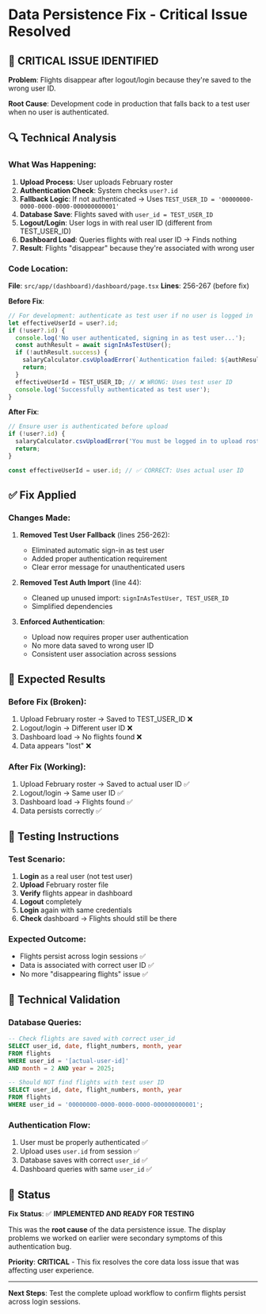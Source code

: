 # Data Persistence Fix - Critical Issue Resolved

## 🚨 **CRITICAL ISSUE IDENTIFIED**

**Problem**: Flights disappear after logout/login because they're saved to the wrong user ID.

**Root Cause**: Development code in production that falls back to a test user when no user is authenticated.

## 🔍 **Technical Analysis**

### What Was Happening:

1. **Upload Process**: User uploads February roster
2. **Authentication Check**: System checks `user?.id` 
3. **Fallback Logic**: If not authenticated → Uses `TEST_USER_ID = '00000000-0000-0000-0000-000000000001'`
4. **Database Save**: Flights saved with `user_id = TEST_USER_ID`
5. **Logout/Login**: User logs in with real user ID (different from TEST_USER_ID)
6. **Dashboard Load**: Queries flights with real user ID → Finds nothing
7. **Result**: Flights "disappear" because they're associated with wrong user

### Code Location:
**File**: `src/app/(dashboard)/dashboard/page.tsx`
**Lines**: 256-267 (before fix)

**Before Fix**:
```typescript
// For development: authenticate as test user if no user is logged in
let effectiveUserId = user?.id;
if (!user?.id) {
  console.log('No user authenticated, signing in as test user...');
  const authResult = await signInAsTestUser();
  if (!authResult.success) {
    salaryCalculator.csvUploadError(`Authentication failed: ${authResult.error}`);
    return;
  }
  effectiveUserId = TEST_USER_ID; // ❌ WRONG: Uses test user ID
  console.log('Successfully authenticated as test user');
}
```

**After Fix**:
```typescript
// Ensure user is authenticated before upload
if (!user?.id) {
  salaryCalculator.csvUploadError('You must be logged in to upload roster files. Please sign in and try again.');
  return;
}

const effectiveUserId = user.id; // ✅ CORRECT: Uses actual user ID
```

## ✅ **Fix Applied**

### Changes Made:

1. **Removed Test User Fallback** (lines 256-262):
   - Eliminated automatic sign-in as test user
   - Added proper authentication requirement
   - Clear error message for unauthenticated users

2. **Removed Test Auth Import** (line 44):
   - Cleaned up unused import: `signInAsTestUser, TEST_USER_ID`
   - Simplified dependencies

3. **Enforced Authentication**:
   - Upload now requires proper user authentication
   - No more data saved to wrong user ID
   - Consistent user association across sessions

## 🎯 **Expected Results**

### Before Fix (Broken):
1. Upload February roster → Saved to TEST_USER_ID ❌
2. Logout/login → Different user ID ❌
3. Dashboard load → No flights found ❌
4. Data appears "lost" ❌

### After Fix (Working):
1. Upload February roster → Saved to actual user ID ✅
2. Logout/login → Same user ID ✅
3. Dashboard load → Flights found ✅
4. Data persists correctly ✅

## 🧪 **Testing Instructions**

### Test Scenario:
1. **Login** as a real user (not test user)
2. **Upload** February roster file
3. **Verify** flights appear in dashboard
4. **Logout** completely
5. **Login** again with same credentials
6. **Check** dashboard → Flights should still be there

### Expected Outcome:
- Flights persist across login sessions ✅
- Data is associated with correct user ID ✅
- No more "disappearing flights" issue ✅

## 🔧 **Technical Validation**

### Database Queries:
```sql
-- Check flights are saved with correct user_id
SELECT user_id, date, flight_numbers, month, year 
FROM flights 
WHERE user_id = '[actual-user-id]' 
AND month = 2 AND year = 2025;

-- Should NOT find flights with test user ID
SELECT user_id, date, flight_numbers, month, year 
FROM flights 
WHERE user_id = '00000000-0000-0000-0000-000000000001';
```

### Authentication Flow:
1. User must be properly authenticated ✅
2. Upload uses `user.id` from session ✅
3. Database saves with correct `user_id` ✅
4. Dashboard queries with same `user_id` ✅

## 🚀 **Status**

**Fix Status**: ✅ **IMPLEMENTED AND READY FOR TESTING**

This was the **root cause** of the data persistence issue. The display problems we worked on earlier were secondary symptoms of this authentication bug.

**Priority**: **CRITICAL** - This fix resolves the core data loss issue that was affecting user experience.

---

**Next Steps**: Test the complete upload workflow to confirm flights persist across login sessions.
